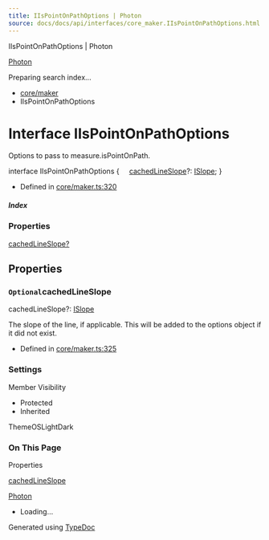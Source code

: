 ```yaml
---
title: IIsPointOnPathOptions | Photon
source: docs/docs/api/interfaces/core_maker.IIsPointOnPathOptions.html
---
```


IIsPointOnPathOptions | Photon

[Photon](../index.html)




Preparing search index...

* [core/maker](../modules/core_maker.html)
* IIsPointOnPathOptions

# Interface IIsPointOnPathOptions

Options to pass to measure.isPointOnPath.

interface IIsPointOnPathOptions {
    [cachedLineSlope](#cachedlineslope)?: [ISlope](core_maker.ISlope.html);
}

* Defined in [core/maker.ts:320](https://github.com/mwhite454/photon/blob/main/packages/photon/src/core/maker.ts#L320)

##### Index

### Properties

[cachedLineSlope?](#cachedlineslope)

## Properties

### `Optional`cachedLineSlope

cachedLineSlope?: [ISlope](core_maker.ISlope.html)

The slope of the line, if applicable. This will be added to the options object if it did not exist.

* Defined in [core/maker.ts:325](https://github.com/mwhite454/photon/blob/main/packages/photon/src/core/maker.ts#L325)

### Settings

Member Visibility

* Protected
* Inherited

ThemeOSLightDark

### On This Page

Properties

[cachedLineSlope](#cachedlineslope)

[Photon](../index.html)

* Loading...

Generated using [TypeDoc](https://typedoc.org/)
